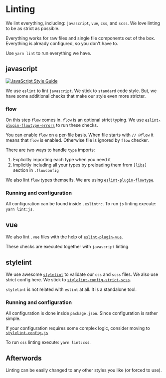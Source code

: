 # Linting

We lint everything, including: `javascript`, `vue`, `css`, and `scss`.
We love linting to be as strict as possible.

Everything works for raw files and single file components out of the box.
Everything is already configured, so you don't have to.

Use `yarn lint` to run everything we have.


## javascript

[![JavaScript Style Guide](https://cdn.rawgit.com/standard/standard/master/badge.svg)](https://github.com/standard/standard)

We use `eslint` to lint `javascript`. We stick to `standard` code style.
But, we have some additional checks that make our style even more stricter.

### flow

On this step `flow` comes in. `flow` is an optional strict typing.
We use [`eslint-plugin-flowtype-errors`](https://www.npmjs.com/package/eslint-plugin-flowtype-errors) to run these checks.

You can enable `flow` on a per-file basis. 
When file starts with `// @flow` it means that `flow` is enabled. 
Otherwise file is ignored by `flow` checker.

There are two ways to handle `type` imports:
1. Explicitly importing each type when you need it
2. Implicitly including all your types by preloading them from [`[libs]`](https://flow.org/en/docs/config/libs/) section in `.flowconfig`

We also lint `flow` types themselfs. We are using [`eslint-plugin-flowtype`](https://github.com/gajus/eslint-plugin-flowtype).

### Running and configuration

All configuration can be found inside `.eslintrc`.
To run `js` linting execute: `yarn lint:js`.


## vue

We also lint `.vue` files with the help of [`eslint-plugin-vue`](https://github.com/vuejs/eslint-plugin-vue).

These checks are executed together with `javascript` linting.


## stylelint

We use awesome [`stylelint`](https://github.com/stylelint/stylelint) to validate our `css` and `scss` files.
We also use strict config here. We stick to [`stylelint-config-strict-scss`](https://github.com/wemake-services/stylelint-config-strict-scss).

`stylelint` is not related with `eslint` at all. It is a standalone tool.

### Running and configuration

All configuration is done inside `package.json`. 
Since configuration is rather simple.

If your configuration requires some complex logic, consider moving to [`stylelint.config.js`](https://github.com/stylelint/stylelint/blob/master/docs/user-guide/configuration.md)

To run `css` linting execute: `yarn lint:css`.


## Afterwords

Linting can be easily changed to any other styles you like (or forced to use).
